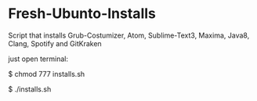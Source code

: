 # Fresh-Ubunto-Installs
Script that installs Grub-Costumizer, Atom, Sublime-Text3, Maxima, Java8, Clang, Spotify and GitKraken

just open terminal:

$ chmod 777 installs.sh

$ ./installs.sh
